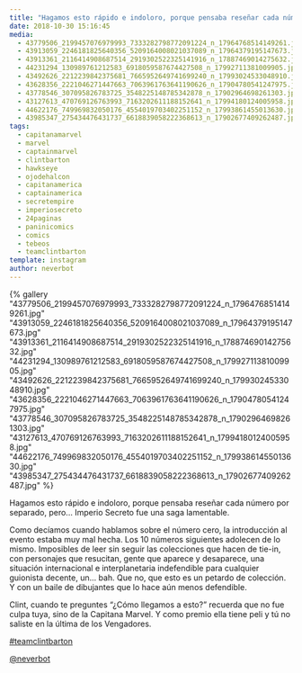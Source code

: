 ```yaml
---
title: "Hagamos esto rápido e indoloro, porque pensaba reseñar cada número por separado, pero... Imperio Secreto fue una saga lamentable"
date: 2018-10-30 15:16:45
media: 
  - 43779506_2199457076979993_7333282798772091224_n_17964768514149261.jpg
  - 43913059_2246181825640356_5209164008021037089_n_17964379195147673.jpg
  - 43913361_2116414908687514_2919302522325141916_n_17887469014275632.jpg
  - 44231294_130989761212583_6918059587674427508_n_17992711381009905.jpg
  - 43492626_2212239842375681_7665952649741699240_n_17993024533048910.jpg
  - 43628356_2221046271447663_7063961763641190626_n_17904780541247975.jpg
  - 43778546_307095826783725_3548225148785342878_n_17902964698261303.jpg
  - 43127613_470769126763993_7163202611188152641_n_17994180124005958.jpg
  - 44622176_749969832050176_4554019703402251152_n_17993861455013630.jpg
  - 43985347_275434476431737_6618839058222368613_n_17902677409262487.jpg
tags: 
  - capitanamarvel
  - marvel
  - captainmarvel
  - clintbarton
  - hawkseye
  - ojodehalcon
  - capitanamerica
  - captainamerica
  - secretempire
  - imperiosecreto
  - 24paginas
  - paninicomics
  - comics
  - tebeos
  - teamclintbarton
template: instagram
author: neverbot
---
```


{% gallery "43779506_2199457076979993_7333282798772091224_n_17964768514149261.jpg" "43913059_2246181825640356_5209164008021037089_n_17964379195147673.jpg" "43913361_2116414908687514_2919302522325141916_n_17887469014275632.jpg" "44231294_130989761212583_6918059587674427508_n_17992711381009905.jpg" "43492626_2212239842375681_7665952649741699240_n_17993024533048910.jpg" "43628356_2221046271447663_7063961763641190626_n_17904780541247975.jpg" "43778546_307095826783725_3548225148785342878_n_17902964698261303.jpg" "43127613_470769126763993_7163202611188152641_n_17994180124005958.jpg" "44622176_749969832050176_4554019703402251152_n_17993861455013630.jpg" "43985347_275434476431737_6618839058222368613_n_17902677409262487.jpg" %}

Hagamos esto rápido e indoloro, porque pensaba reseñar cada número por separado, pero... Imperio Secreto fue una saga lamentable.

Como decíamos cuando hablamos sobre el número cero, la introducción al evento estaba muy mal hecha. Los 10 números siguientes adolecen de lo mismo. Imposibles de leer sin seguir las colecciones que hacen de tie-in, con personajes que resucitan, gente que aparece y desaparece, una situación internacional e interplanetaria indefendible para cualquier guionista decente, un... bah. Que no, que esto es un petardo de colección. Y con un baile de dibujantes que lo hace aún menos defendible.

Clint, cuando te preguntes “¿Cómo llegamos a esto?” recuerda que no fue culpa tuya, sino de la Capitana Marvel. Y como premio ella tiene peli y tú no saliste en la última de los Vengadores.

[#teamclintbarton](/etiquetas/teamclintbarton)

[@neverbot](https://instagram.com/neverbot)
